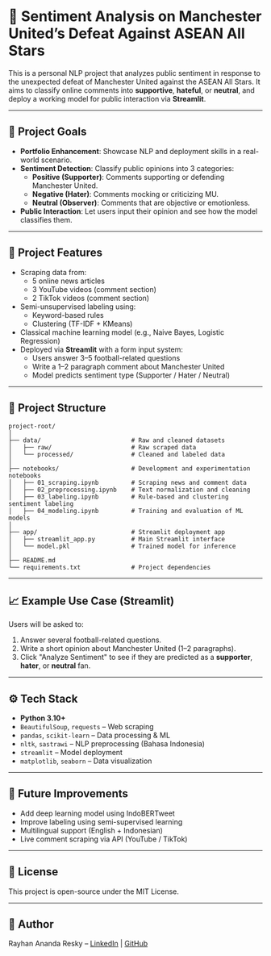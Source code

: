 # 🧠 Sentiment Analysis on Manchester United’s Defeat Against ASEAN All Stars

This is a personal NLP project that analyzes public sentiment in response to the unexpected defeat of Manchester United against the ASEAN All Stars. It aims to classify online comments into **supportive**, **hateful**, or **neutral**, and deploy a working model for public interaction via **Streamlit**.

---

## 🚀 Project Goals

- **Portfolio Enhancement**: Showcase NLP and deployment skills in a real-world scenario.
- **Sentiment Detection**: Classify public opinions into 3 categories:
  - **Positive (Supporter)**: Comments supporting or defending Manchester United.
  - **Negative (Hater)**: Comments mocking or criticizing MU.
  - **Neutral (Observer)**: Comments that are objective or emotionless.
- **Public Interaction**: Let users input their opinion and see how the model classifies them.

---

## 📌 Project Features

- Scraping data from:
  - 5 online news articles
  - 3 YouTube videos (comment section)
  - 2 TikTok videos (comment section)
- Semi-unsupervised labeling using:
  - Keyword-based rules
  - Clustering (TF-IDF + KMeans)
- Classical machine learning model (e.g., Naive Bayes, Logistic Regression)
- Deployed via **Streamlit** with a form input system:
  - Users answer 3–5 football-related questions
  - Write a 1–2 paragraph comment about Manchester United
  - Model predicts sentiment type (Supporter / Hater / Neutral)

---

## 🧱 Project Structure

```plaintext
project-root/
│
├── data/                         # Raw and cleaned datasets
│   ├── raw/                      # Raw scraped data
│   └── processed/                # Cleaned and labeled data
│
├── notebooks/                    # Development and experimentation notebooks
│   ├── 01_scraping.ipynb         # Scraping news and comment data
│   ├── 02_preprocessing.ipynb    # Text normalization and cleaning
│   ├── 03_labeling.ipynb         # Rule-based and clustering sentiment labeling
│   ├── 04_modeling.ipynb         # Training and evaluation of ML models
│
├── app/                          # Streamlit deployment app
│   ├── streamlit_app.py          # Main Streamlit interface
│   └── model.pkl                 # Trained model for inference
│
├── README.md
└── requirements.txt              # Project dependencies
```

---

## 📈 Example Use Case (Streamlit)

Users will be asked to:
1. Answer several football-related questions.
2. Write a short opinion about Manchester United (1–2 paragraphs).
3. Click "Analyze Sentiment" to see if they are predicted as a **supporter**, **hater**, or **neutral** fan.

---

## ⚙️ Tech Stack

- **Python 3.10+**
- `BeautifulSoup`, `requests` – Web scraping
- `pandas`, `scikit-learn` – Data processing & ML
- `nltk`, `sastrawi` – NLP preprocessing (Bahasa Indonesia)
- `streamlit` – Model deployment
- `matplotlib`, `seaborn` – Data visualization

---

## 🧪 Future Improvements

- Add deep learning model using IndoBERTweet
- Improve labeling using semi-supervised learning
- Multilingual support (English + Indonesian)
- Live comment scraping via API (YouTube / TikTok)

---

## 📄 License

This project is open-source under the MIT License.

---

## 👤 Author

Rayhan Ananda Resky – [LinkedIn](https://www.linkedin.com/in/rayhanananda/) | [GitHub](https://github.com/RayhanLup1n)
